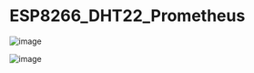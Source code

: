 # ESP8266_DHT22_Prometheus
 
![image](https://github.com/roboraptor/ESP8266_DHT22_Prometheus/assets/17791899/106f3958-1142-461e-b8f5-6435e7411677)

![image](https://github.com/roboraptor/ESP8266_DHT22_Prometheus/assets/17791899/7755ed8d-8749-491f-85d7-3d29ae7049dc)
